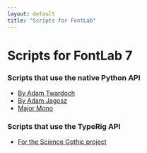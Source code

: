 ```yaml
---
layout: default
title: "Scripts for FontLab"
---
```


# Scripts for FontLab 7

### Scripts that use the native Python API

- [By Adam Twardoch](https://github.com/twardoch/twardoch-fontlab-scripts)
- [By Adam Jagosz](https://github.com/hyvyys/Tektur/blob/main/sources/FontLab/exportFeatures.py)
- [Major Mono](https://github.com/googlefonts/majormono/tree/master/sources)

### Scripts that use the TypeRig API

- [For the Science Gothic project](https://github.com/tphinney/science-gothic/tree/main/scripts/FontLab)

